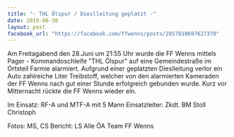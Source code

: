 ```yaml
---
title: "- THL Ölspur / Dieslleitung geplatzt -"
date: 2019-06-30
layout: post
facebook_url: "https://facebook.com/ffwenns/posts/2857810697627370"
---
```


Am Freitagabend den 28.Juni um 21:55 Uhr wurde die FF Wenns mittels Pager - Kommandoschleife "THL Ölspur" auf eine Gemeindestraße im Ortsteil Farmie alarmiert. Aufgrund einer geplatzten Dieslleitung verlor ein Auto zahlreiche Liter Treibstoff, welcher von den alarmierten Kameraden der FF Wenns nach gut einer Stunde erfolgreich gebunden wurde. Kurz vor Mitternacht rückte die FF Wenns wieder ein.

Im Einsatz:
RF-A und MTF-A mit 5 Mann 
Einsatzleiter: Zkdt. BM Stoll Christoph 

Fotos: MS, CS 
Bericht: LS 
Alle ÖA Team FF Wenns